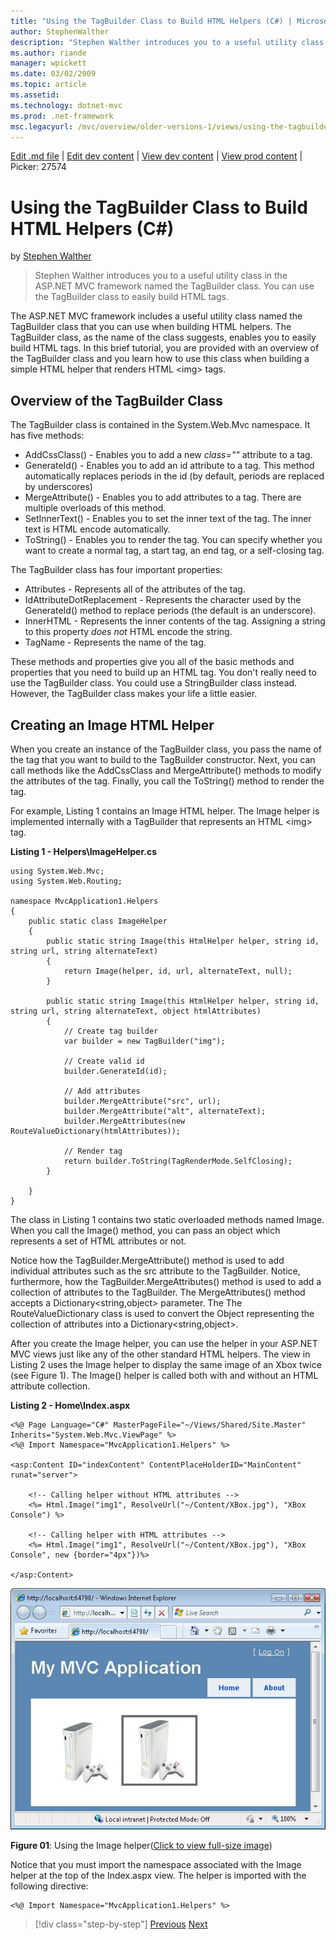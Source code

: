 ```yaml
---
title: "Using the TagBuilder Class to Build HTML Helpers (C#) | Microsoft Docs"
author: StephenWalther
description: "Stephen Walther introduces you to a useful utility class in the ASP.NET MVC framework named the TagBuilder class. You can use the TagBuilder class to easily..."
ms.author: riande
manager: wpickett
ms.date: 03/02/2009
ms.topic: article
ms.assetid: 
ms.technology: dotnet-mvc
ms.prod: .net-framework
msc.legacyurl: /mvc/overview/older-versions-1/views/using-the-tagbuilder-class-to-build-html-helpers-cs
---
```

[Edit .md file](C:\Projects\msc\dev\Msc.Www\Web.ASP\App_Data\github\mvc\overview\older-versions-1\views\using-the-tagbuilder-class-to-build-html-helpers-cs.md) | [Edit dev content](http://www.aspdev.net/umbraco#/content/content/edit/24940) | [View dev content](http://docs.aspdev.net/tutorials/mvc/overview/older-versions-1/views/using-the-tagbuilder-class-to-build-html-helpers-cs.html) | [View prod content](http://www.asp.net/mvc/overview/older-versions-1/views/using-the-tagbuilder-class-to-build-html-helpers-cs) | Picker: 27574

Using the TagBuilder Class to Build HTML Helpers (C#)
====================
by [Stephen Walther](https://github.com/StephenWalther)

> Stephen Walther introduces you to a useful utility class in the ASP.NET MVC framework named the TagBuilder class. You can use the TagBuilder class to easily build HTML tags.


The ASP.NET MVC framework includes a useful utility class named the TagBuilder class that you can use when building HTML helpers. The TagBuilder class, as the name of the class suggests, enables you to easily build HTML tags. In this brief tutorial, you are provided with an overview of the TagBuilder class and you learn how to use this class when building a simple HTML helper that renders HTML &lt;img&gt; tags.

## Overview of the TagBuilder Class

The TagBuilder class is contained in the System.Web.Mvc namespace. It has five methods:

- AddCssClass() - Enables you to add a new *class=""* attribute to a tag.
- GenerateId() - Enables you to add an id attribute to a tag. This method automatically replaces periods in the id (by default, periods are replaced by underscores)
- MergeAttribute() - Enables you to add attributes to a tag. There are multiple overloads of this method.
- SetInnerText() - Enables you to set the inner text of the tag. The inner text is HTML encode automatically.
- ToString() - Enables you to render the tag. You can specify whether you want to create a normal tag, a start tag, an end tag, or a self-closing tag.
  

The TagBuilder class has four important properties:

- Attributes - Represents all of the attributes of the tag.
- IdAttributeDotReplacement - Represents the character used by the GenerateId() method to replace periods (the default is an underscore).
- InnerHTML - Represents the inner contents of the tag. Assigning a string to this property *does not* HTML encode the string.
- TagName - Represents the name of the tag.

These methods and properties give you all of the basic methods and properties that you need to build up an HTML tag. You don't really need to use the TagBuilder class. You could use a StringBuilder class instead. However, the TagBuilder class makes your life a little easier.

## Creating an Image HTML Helper

When you create an instance of the TagBuilder class, you pass the name of the tag that you want to build to the TagBuilder constructor. Next, you can call methods like the AddCssClass and MergeAttribute() methods to modify the attributes of the tag. Finally, you call the ToString() method to render the tag.

For example, Listing 1 contains an Image HTML helper. The Image helper is implemented internally with a TagBuilder that represents an HTML &lt;img&gt; tag.

**Listing 1 - Helpers\ImageHelper.cs**

    using System.Web.Mvc;
    using System.Web.Routing;
    
    namespace MvcApplication1.Helpers
    {
        public static class ImageHelper
        {
            public static string Image(this HtmlHelper helper, string id, string url, string alternateText)
            {
                return Image(helper, id, url, alternateText, null);
            }
    
            public static string Image(this HtmlHelper helper, string id, string url, string alternateText, object htmlAttributes)
            {
                // Create tag builder
                var builder = new TagBuilder("img");
                
                // Create valid id
                builder.GenerateId(id);
    
                // Add attributes
                builder.MergeAttribute("src", url);
                builder.MergeAttribute("alt", alternateText);
                builder.MergeAttributes(new RouteValueDictionary(htmlAttributes));
    
                // Render tag
                return builder.ToString(TagRenderMode.SelfClosing);
            }
    
        }
    }

The class in Listing 1 contains two static overloaded methods named Image. When you call the Image() method, you can pass an object which represents a set of HTML attributes or not.

Notice how the TagBuilder.MergeAttribute() method is used to add individual attributes such as the src attribute to the TagBuilder. Notice, furthermore, how the TagBuilder.MergeAttributes() method is used to add a collection of attributes to the TagBuilder. The MergeAttributes() method accepts a Dictionary&lt;string,object&gt; parameter. The The RouteValueDictionary class is used to convert the Object representing the collection of attributes into a Dictionary&lt;string,object&gt;.

After you create the Image helper, you can use the helper in your ASP.NET MVC views just like any of the other standard HTML helpers. The view in Listing 2 uses the Image helper to display the same image of an Xbox twice (see Figure 1). The Image() helper is called both with and without an HTML attribute collection.

**Listing 2 - Home\Index.aspx**

    <%@ Page Language="C#" MasterPageFile="~/Views/Shared/Site.Master" Inherits="System.Web.Mvc.ViewPage" %>
    <%@ Import Namespace="MvcApplication1.Helpers" %>
    
    <asp:Content ID="indexContent" ContentPlaceHolderID="MainContent" runat="server">
    
        <!-- Calling helper without HTML attributes -->
        <%= Html.Image("img1", ResolveUrl("~/Content/XBox.jpg"), "XBox Console") %>
    
        <!-- Calling helper with HTML attributes -->
        <%= Html.Image("img1", ResolveUrl("~/Content/XBox.jpg"), "XBox Console", new {border="4px"})%>
    
    </asp:Content>


[![The New Project dialog box](using-the-tagbuilder-class-to-build-html-helpers-cs/_static/image1.jpg)](using-the-tagbuilder-class-to-build-html-helpers-cs/_static/image1.png)

**Figure 01**: Using the Image helper([Click to view full-size image](using-the-tagbuilder-class-to-build-html-helpers-cs/_static/image2.png))


Notice that you must import the namespace associated with the Image helper at the top of the Index.aspx view. The helper is imported with the following directive:

    <%@ Import Namespace="MvcApplication1.Helpers" %>

>[!div class="step-by-step"] [Previous](creating-custom-html-helpers-cs.md) [Next](creating-page-layouts-with-view-master-pages-cs.md)